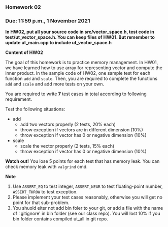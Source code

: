 ### Homework 02

### Due: 11:59 p.m., 1 November 2021

**In HW02, put all your source code in src/vector_space.h, test code in test/ut_vector_space.h. You can keep files of HW01. But remember to update ut_main.cpp to include ut_vector_space.h**

**Content of HW02**

The goal of this homework is to practice memory management. In HW01, we have learned how to use array for representing vector and compute the inner product. In the sample code of HW02, one sample test for each function `add` and `scale`. Then, you are required to complete the functions `add` and `scale` and add more tests on your own.

You are required to write **7** test cases in total according to following requirement.

Test the following situations:

- add
  - add two vectors properly (2 tests, 20% each)
  - throw exception if vectors are in different dimension (10%)
  - throw exception if vector has 0 or negative dimension (10%)
- scale
  - scale the vector properly (2 tests, 15% each)
  - throw exception if vector has 0 or negative dimension (10%)

**Watch out!** You lose 5 points for each test that has memory leak. You can check memory leak with `valgrind` cmd.

**Note**
1. Use `ASSERT_EQ` to test integer, `ASSERT_NEAR` to test floating-point number, `ASSERT_THROW` to test exception.
2. Please implement your test cases reasonably, otherwise you will get no point for that sub-problem.
3. You shuold eiter not add bin foler to your git, or add a file with the name of '.gitignore' in bin folder (see our class repo). You will lost 10% if you bin folder contains compiled ut_all in git repo.
